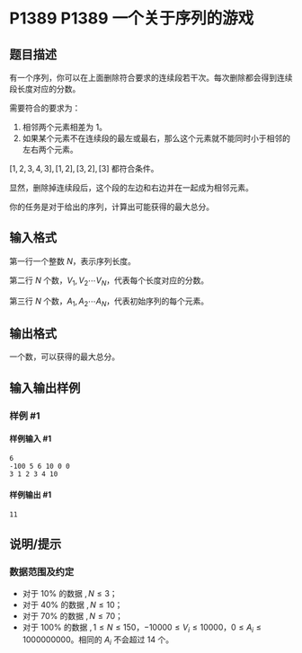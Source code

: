 # P1389 P1389 一个关于序列的游戏

## 题目描述

有一个序列，你可以在上面删除符合要求的连续段若干次。每次删除都会得到连续段长度对应的分数。

需要符合的要求为：

1. 相邻两个元素相差为 $1$。
2. 如果某个元素不在连续段的最左或最右，那么这个元素就不能同时小于相邻的左右两个元素。

$[1,2,3,4,3],[1,2],[3,2],[3]$ 都符合条件。

显然，删除掉连续段后，这个段的左边和右边并在一起成为相邻元素。

你的任务是对于给出的序列，计算出可能获得的最大总分。

## 输入格式

第一行一个整数 $N$，表示序列长度。

第二行 $N$ 个数，$V_1,V_2 \cdots V_N$，代表每个长度对应的分数。

第三行 $N$ 个数，$A_1,A_2 \cdots A_N$，代表初始序列的每个元素。

## 输出格式

一个数，可以获得的最大总分。

## 输入输出样例

### 样例 #1

#### 样例输入 #1

```
6
-100 5 6 10 0 0
3 1 2 3 4 10
```

#### 样例输出 #1

```
11
```

## 说明/提示

### 数据范围及约定

- 对于 $10\%$ 的数据 $,N \le 3$；
- 对于 $40\%$ 的数据 $,N \le 10$；
- 对于 $70\%$ 的数据 $,N \le 70$；
- 对于 $100\%$ 的数据 $,1 \le N \le 150$，$-10000 \le V_i \le 10000$，$0 \le A_i \le 1000000000$。相同的 $A_i$ 不会超过 $14$ 个。
